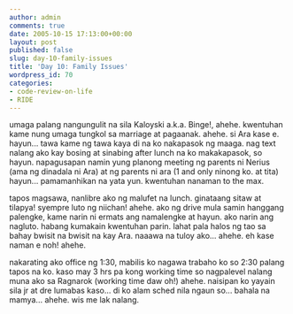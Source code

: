 ```yaml
---
author: admin
comments: true
date: 2005-10-15 17:13:00+00:00
layout: post
published: false
slug: day-10-family-issues
title: 'Day 10: Family Issues'
wordpress_id: 70
categories:
- code-review-on-life
- RIDE
---
```


umaga palang nangungulit na sila Kaloyski a.k.a. Binge!, ahehe. kwentuhan kame nung umaga tungkol sa marriage at pagaanak. ahehe. si Ara kase e. hayun... tawa kame ng tawa kaya di na ko nakapasok ng maaga. nag text nalang ako kay bosing at sinabing after lunch na ko makakapasok, so hayun. napagusapan namin yung planong meeting ng parents ni Nerius (ama ng dinadala ni Ara) at ng parents ni ara (1 and only ninong ko. at tita) hayun... pamamanhikan na yata yun. kwentuhan nanaman to the max.

tapos magsawa, nanlibre ako ng malufet na lunch. ginataang sitaw at tilapya! syempre luto ng niichan! ahehe. ako ng drive mula samin hanggang palengke, kame narin ni ermats ang namalengke at hayun. ako narin ang nagluto. habang kumakain kwentuhan parin. lahat pala halos ng tao sa bahay bwisit na bwisit na kay Ara. naaawa na tuloy ako... ahehe. eh kase naman e  noh! ahehe. 

nakarating ako office ng 1:30, mabilis ko nagawa trabaho ko so 2:30 palang tapos na ko. kaso may 3 hrs pa kong working time so nagpalevel nalang muna ako sa Ragnarok (working time daw oh!) ahehe. naisipan ko yayain sila jr at dre lumabas kaso... di ko alam sched nila ngaun so... bahala na mamya... ahehe. wis me lak nalang.
